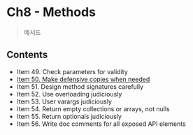 # Ch8 - Methods
> 메서드

## Contents 
- Item 49. Check parameters for validity
- [Item 50. Make defensive copies when needed](./item50.md)
- Item 51. Design method signatures carefully
- Item 52. Use overloading judiciously
- Item 53. User varargs judiciously
- Item 54. Return empty collections or arrays, not nulls
- Item 55. Return optionals judiciously
- Item 56. Write doc comments for all exposed API elements